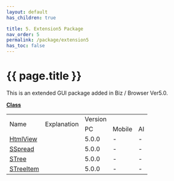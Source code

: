 ```yaml
---
layout: default
has_children: true

title: 5. Extension5 Package
nav_order: 5
permalink: /package/extension5
has_toc: false
---
```


# {{ page.title }}

This is an extended GUI package added in Biz / Browser Ver5.0.

<u><b>Class</b></u>

<table>
    <tr>
        <td rowspan="2">Name</td>
        <td rowspan="2">Explanation</td>
        <td>Version</td>
    </tr>
    <tr>
        <td>PC</td>
        <td>Mobile</td>
        <td>AI</td>
    </tr>
    <tr>
        <td><a href="/package/extension5/htmlview">HtmlView</a></td>
        <td></td>
        <td>5.0.0</td>
        <td>-</td>
        <td>-</td>
    </tr>
    <tr>
        <td><a href="/package/extension5/sspread">SSpread</a></td>
        <td></td>
        <td>5.0.0</td>
        <td>-</td>
        <td>-</td>
    </tr>
    <tr>
        <td><a href="/package/extension5/stree">STree</a></td>
        <td></td>
        <td>5.0.0</td>
        <td>-</td>
        <td>-</td>
    </tr>
    <tr>
        <td><a href="/package/extension5/streeitem">STreeItem</a></td>
        <td></td>
        <td>5.0.0</td>
        <td>-</td>
        <td>-</td>
    </tr>
</table>